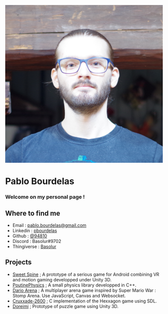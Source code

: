 ![Visage](./src/Profil.jpg)

# Pablo Bourdelas

### Welcome on my personal page !

## Where to find me

* Email : <a href="mailto:pablo.bourdelas@gmail.com">pablo.bourdelas@gmail.com</a> 
* Linkedin : [pbourdelas](https://www.linkedin.com/in/pbourdelas/)
* Github : [@94810](https://github.com/94810)
* Discord : Basolur#9702
* Thingiverse : [Basolur](https://www.thingiverse.com/basolur/designs)

## Projects

* [Sweet Spine](project/sweetspine.html) ; A prototype of a serious game for Android combining VR and motion gaming developped under Unity 3D.
* [PoutinePhysics](https://github.com/ZpXx/mathsJv#description-des-fichiers) ; A small physics library developped in C++.
* [Dario Arena](https://dario-arena.herokuapp.com/home) ; A multiplayer arena game inspired by Super Mario War : Stomp Arena. Use JavaScript, Canvas and Websocket.
* [Cruxxade-2600](https://github.com/94810/cruxxade-2600) ; C implementation of the Hexxagon game using SDL.
* [Doreimi](project/doreimi.html) ; Prototype of puzzle game using Unity 3D.


